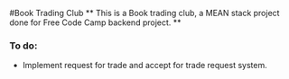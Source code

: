 #Book Trading Club
** This is a Book trading club, a MEAN stack project done for Free Code Camp backend project. **


### To do:

* Implement request for trade and accept for trade request system. 